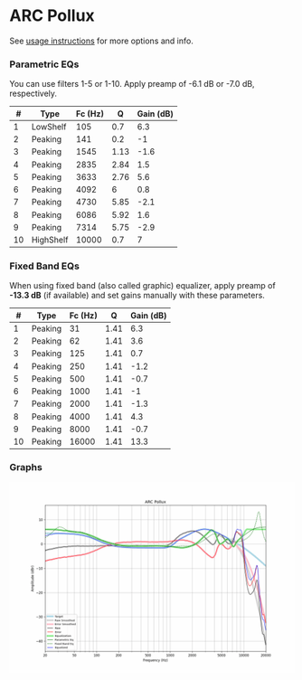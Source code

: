 # ARC Pollux
See [usage instructions](https://github.com/jaakkopasanen/AutoEq#usage) for more options and info.

### Parametric EQs
You can use filters 1-5 or 1-10. Apply preamp of -6.1 dB or -7.0 dB, respectively.

|   # | Type      |   Fc (Hz) |    Q |   Gain (dB) |
|-----|-----------|-----------|------|-------------|
|   1 | LowShelf  |       105 | 0.7  |         6.3 |
|   2 | Peaking   |       141 | 0.2  |        -1   |
|   3 | Peaking   |      1545 | 1.13 |        -1.6 |
|   4 | Peaking   |      2835 | 2.84 |         1.5 |
|   5 | Peaking   |      3633 | 2.76 |         5.6 |
|   6 | Peaking   |      4092 | 6    |         0.8 |
|   7 | Peaking   |      4730 | 5.85 |        -2.1 |
|   8 | Peaking   |      6086 | 5.92 |         1.6 |
|   9 | Peaking   |      7314 | 5.75 |        -2.9 |
|  10 | HighShelf |     10000 | 0.7  |         7   |

### Fixed Band EQs
When using fixed band (also called graphic) equalizer, apply preamp of **-13.3 dB** (if available) and set gains manually with these parameters.

|   # | Type    |   Fc (Hz) |    Q |   Gain (dB) |
|-----|---------|-----------|------|-------------|
|   1 | Peaking |        31 | 1.41 |         6.3 |
|   2 | Peaking |        62 | 1.41 |         3.6 |
|   3 | Peaking |       125 | 1.41 |         0.7 |
|   4 | Peaking |       250 | 1.41 |        -1.2 |
|   5 | Peaking |       500 | 1.41 |        -0.7 |
|   6 | Peaking |      1000 | 1.41 |        -1   |
|   7 | Peaking |      2000 | 1.41 |        -1.3 |
|   8 | Peaking |      4000 | 1.41 |         4.3 |
|   9 | Peaking |      8000 | 1.41 |        -0.7 |
|  10 | Peaking |     16000 | 1.41 |        13.3 |

### Graphs
![](./ARC%20Pollux.png)
